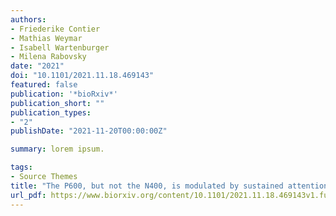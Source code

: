 ```yaml
---
authors:
- Friederike Contier
- Mathias Weymar
- Isabell Wartenburger
- Milena Rabovsky
date: "2021"
doi: "10.1101/2021.11.18.469143"
featured: false
publication: '*bioRxiv*'
publication_short: ""
publication_types:
- "2"
publishDate: "2021-11-20T00:00:00Z"

summary: lorem ipsum.

tags:
- Source Themes
title: "The P600, but not the N400, is modulated by sustained attention"
url_pdf: https://www.biorxiv.org/content/10.1101/2021.11.18.469143v1.full.pdf
---
```


